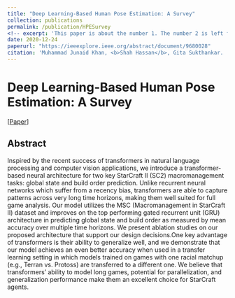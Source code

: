 ```yaml
---
title: "Deep Learning-Based Human Pose Estimation: A Survey"
collection: publications
permalink: /publication/HPESurvey
<!-- excerpt: 'This paper is about the number 1. The number 2 is left for future work.' -->
date: 2020-12-24
paperurl: "https://ieeexplore.ieee.org/abstract/document/9680028"
citation: 'Muhammad Junaid Khan, <b>Shah Hassan</b>, Gita Sukthankar.  "Deep Learning-Based Human Pose Estimation: A Survey". '
---
```

# Deep Learning-Based Human Pose Estimation: A Survey

[<a href="https://ieeexplore.ieee.org/abstract/document/9680028">Paper</a>]



## Abstract
Inspired by the recent success of transformers in natural language processing and computer vision applications, we introduce a transformer-based neural architecture for two key StarCraft II (SC2) macromanagement tasks: global state and build order prediction. Unlike recurrent neural networks which suffer from a recency bias, transformers are able to capture patterns across very long time horizons, making them well suited for full game analysis. Our model utilizes the MSC (Macromanagement in StarCraft II) dataset and improves on the top performing gated recurrent unit (GRU) architecture in predicting global state and build order as measured by mean accuracy over multiple time horizons. We present ablation studies on our proposed architecture that support our design decisions.One key advantage of transformers is their ability to generalize well, and we demonstrate that our model achieves an even better accuracy when used in a transfer learning setting in which models trained on games with one racial matchup (e.g., Terran vs. Protoss) are transferred to a different one. We believe that transformers’ ability to model long games, potential for parallelization, and generalization performance make them an excellent choice for StarCraft agents.
<!--
## Citation
      @misc{zheng2020deep,
       title={Deep Learning-Based Human Pose Estimation: A Survey}, 
       author={Ce Zheng and Wenhan Wu and Taojiannan Yang and Sijie Zhu and Chen Chen and Ruixu Liu and Ju Shen and Nasser Kehtarnavaz and Mubarak Shah},
       year={2020},
       eprint={2012.13392},
       archivePrefix={arXiv},
       primaryClass={cs.CV}
      }
-->
